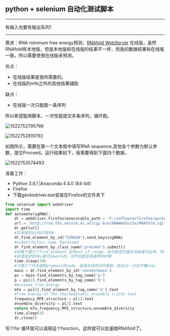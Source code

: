 ## python + selenium 自动化测试脚本

----

有输入也要有输出系列1

-----



需求：RNA minimum free energy预测，[RNAfold WebServer](![1522752239373](C:\Users\dell\AppData\Local\Temp\1522752239373.png)) 在线版，虽然RNAfold有本地版，但是本地版和在线版的结果不一样，而我的数据结果和在线版一致，所以需要使用在线版来预测。

优点：

+ 在线版结果是我所需要的。
+ 在线版的mfe之外的其他结果辅助

缺点：

+ 在线版一次只能跑一条序列          

所以希望能用脚本，一次性能提交多条序列，循环跑。

![1522752795766](C:\Users\dell\AppData\Local\Temp\1522752795766.png)

![1522752819792](C:\Users\dell\AppData\Local\Temp\1522752819792.png)

如图所示，需要在第一个文本框中填写RNA sequence,其他各个参数为默认参数，提交Proceed。运行结果如下，我需要得到下面四个数据。

![1522753574493](C:\Users\dell\AppData\Local\Temp\1522753574493.png)

准备工作：

+ Python 3.6.1 |Anaconda 4.4.0 (64-bit)
+ Firefox
+ 下载geckodriver.exe安装在Firefox的文件夹下

```python
from selenium import webdriver
import time
def automate(sgRNA):
    dr = webdriver.Firefox(executable_path = 'F:/software/firefox/geckodriver.exe')
    url = 'http://rna.tbi.univie.ac.at/cgi-bin/RNAWebSuite/RNAfold.cgi'
    dr.get(url) 
    #文本框的id为SCREEN
    dr.find_element_by_id("SCREEN").send_keys(sgRNA)
    #submit为class name 为proceed
    dr.find_element_by_class_name('proceed').submit()
    #如果下面几个find element 出现out of range，有可能是页面还没有缓冲出来，所以要足够的sleep的时间
    #这里设定的30s是可以work的，当然也是在网速好的时候
    time.sleep(30)
    #下面三个均为提取element的code，感谢志恒师兄的帮助，我自己一点也不懂html
    main = dr.find_element_by_id('contentmain')
    ps = main.find_elements_by_tag_name('p')
    p = ps[2].find_elements_by_tag_name('b')
    #minimum_free_energy
    mfe = ps[0].find_element_by_tag_name('b').text
    #free_energy_of_the_thermodynamic_ensemble = p[0].text
    frequency_MFE_structure = p[1].text
    ensemble_diversity = p[2].text
    return mfe,frequency_MFE_structure,ensemble_diversity
    time.sleep(3)
    dr.close()
```

写个for 循环就可以调用这个function，这样就可以批量跑RNAfold了。